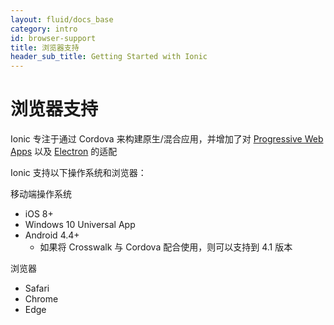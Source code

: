 ```yaml
---
layout: fluid/docs_base
category: intro
id: browser-support
title: 浏览器支持
header_sub_title: Getting Started with Ionic
---
```


# 浏览器支持

Ionic 专注于通过 Cordova
来构建原生/混合应用，并增加了对
[Progressive Web Apps](/docs/resources/progressive-web-apps/) 以及 
[Electron](http://electron.atom.io) 的适配

Ionic 支持以下操作系统和浏览器：

移动端操作系统

* iOS 8+
* Windows 10 Universal App
* Android 4.4+
  * 如果将 Crosswalk 与 Cordova 配合使用，则可以支持到 4.1 版本

浏览器 

* Safari
* Chrome
* Edge
